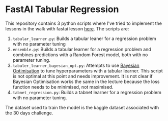 # FastAI Tabular Regression

This repository contains 3 python scripts where I've tried to implement the lessons in the walk with fastai lesson [here](https://www.youtube.com/watch?v=-aCtDIgbxMw&list=PLFDkaGxp5BXDvj3oHoKDgEcH73Aze-eET&index=10). The scripts are:

1. `tabular_learner.py`: Builds a tabular leaner for a regression problem with no parameter tuning
2. `ensemble.py`: Builds a tabular learner for a regression problem and combines predictions with a Random Forest model, both with no parameter tuning.
3. `tabuler_learner_bayesian_opt.py`: Attempts to use [Bayesian Optimisation](https://github.com/fmfn/BayesianOptimization) to tune hyperparameters with a tabular learner. This script is not optimal at this point and needs improvement. It is not clear if Bayesian Optimisation works the same in the lecture because the loss function needs to be minimised, not maximised.
4. `tabnet_regression.py`: Builds a tabnet learner for a regression problem with no parameter tuning.

The dataset used to train the model is the kaggle dataset associated with the 30 days challenge.